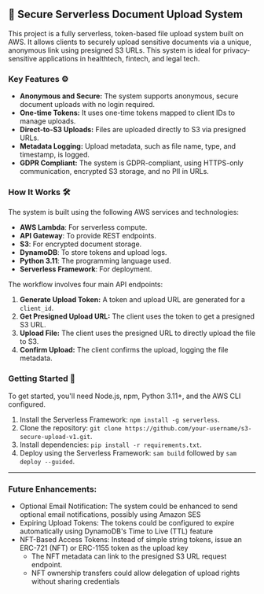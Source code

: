 ## 🚀 Secure Serverless Document Upload System

This project is a fully serverless, token-based file upload system built on AWS. It allows clients to securely upload sensitive documents via a unique, anonymous link using presigned S3 URLs. This system is ideal for privacy-sensitive applications in healthtech, fintech, and legal tech.

### Key Features ⚙️

* **Anonymous and Secure:** The system supports anonymous, secure document uploads with no login required.
* **One-time Tokens:** It uses one-time tokens mapped to client IDs to manage uploads.
* **Direct-to-S3 Uploads:** Files are uploaded directly to S3 via presigned URLs.
* **Metadata Logging:** Upload metadata, such as file name, type, and timestamp, is logged.
* **GDPR Compliant:** The system is GDPR-compliant, using HTTPS-only communication, encrypted S3 storage, and no PII in URLs.

### How It Works 🛠️

The system is built using the following AWS services and technologies:
* **AWS Lambda**: For serverless compute.
* **API Gateway**: To provide REST endpoints.
* **S3**: For encrypted document storage.
* **DynamoDB**: To store tokens and upload logs.
* **Python 3.11**: The programming language used.
* **Serverless Framework**: For deployment.

The workflow involves four main API endpoints:
1.  **Generate Upload Token:** A token and upload URL are generated for a `client_id`.
2.  **Get Presigned Upload URL:** The client uses the token to get a presigned S3 URL.
3.  **Upload File:** The client uses the presigned URL to directly upload the file to S3.
4.  **Confirm Upload:** The client confirms the upload, logging the file metadata.

### Getting Started 🚀

To get started, you'll need Node.js, npm, Python 3.11+, and the AWS CLI configured.
1.  Install the Serverless Framework: `npm install -g serverless`.
2.  Clone the repository: `git clone https://github.com/your-username/s3-secure-upload-v1.git`.
3.  Install dependencies: `pip install -r requirements.txt`.
4.  Deploy using the Serverless Framework: `sam build` followed by `sam deploy --guided`.


---

### Future Enhancements:
- Optional Email Notification: The system could be enhanced to send optional email notifications, possibly using Amazon SES
- Expiring Upload Tokens: The tokens could be configured to expire automatically using DynamoDB's Time to Live (TTL) feature
- NFT-Based Access Tokens: Instead of simple string tokens, issue an ERC-721 (NFT) or ERC-1155 token as the upload key
  - The NFT metadata can link to the presigned S3 URL request endpoint.
  - NFT ownership transfers could allow delegation of upload rights without sharing credentials

